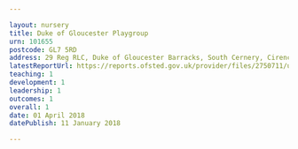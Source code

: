 ```yaml
---

layout: nursery
title: Duke of Gloucester Playgroup
urn: 101655
postcode: GL7 5RD
address: 29 Reg RLC, Duke of Gloucester Barracks, South Cernery, Cirencester, GL7 5RD
latestReportUrl: https://reports.ofsted.gov.uk/provider/files/2750711/urn/101655.pdf
teaching: 1
development: 1
leadership: 1
outcomes: 1
overall: 1
date: 01 April 2018 
datePublish: 11 January 2018

---
```

